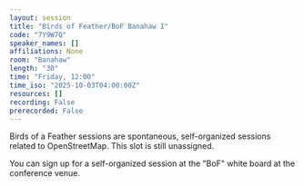 ```yaml
---
layout: session
title: "Birds of Feather/BoF Banahaw I"
code: "7Y9W7Q"
speaker_names: []
affiliations: None
room: "Banahaw"
length: "30"
time: "Friday, 12:00"
time_iso: "2025-10-03T04:00:00Z"
resources: []
recording: False
prerecorded: False
---
```


Birds of a Feather sessions are spontaneous, self-organized sessions related to OpenStreetMap. This slot is still unassigned.

You can sign up for a self-organized session at the &#34;BoF&#34; white board at the conference venue.

